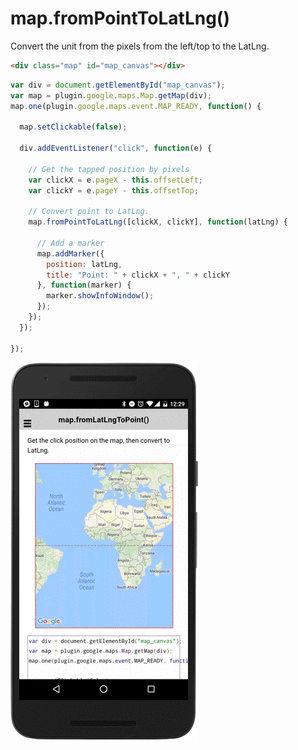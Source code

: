 # map.fromPointToLatLng()

Convert the unit from the pixels from the left/top to the LatLng.

```html
<div class="map" id="map_canvas"></div>
```

```js
var div = document.getElementById("map_canvas");
var map = plugin.google.maps.Map.getMap(div);
map.one(plugin.google.maps.event.MAP_READY, function() {

  map.setClickable(false);

  div.addEventListener("click", function(e) {

    // Get the tapped position by pixels
    var clickX = e.pageX - this.offsetLeft;
    var clickY = e.pageY - this.offsetTop;

    // Convert point to LatLng.
    map.fromPointToLatLng([clickX, clickY], function(latLng) {

      // Add a marker
      map.addMarker({
        position: latLng,
        title: "Point: " + clickX + ", " + clickY
      }, function(marker) {
        marker.showInfoWindow();
      });
    });
  });

});
```

![](image.gif)
